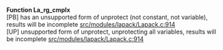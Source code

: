   
__Function La_rg_cmplx__  
  [PB] has an unsupported form of unprotect (not constant, not variable), results will be incomplete [src/modules/lapack/Lapack.c:914](https://github.com/wch/r-source/blob/dba0c27a399fc0d5ef498c87f60307eef8172f95/src/modules/lapack/Lapack.c/#L914)  
  [UP] unsupported form of unprotect, unprotecting all variables, results will be incomplete [src/modules/lapack/Lapack.c:914](https://github.com/wch/r-source/blob/dba0c27a399fc0d5ef498c87f60307eef8172f95/src/modules/lapack/Lapack.c/#L914)  

